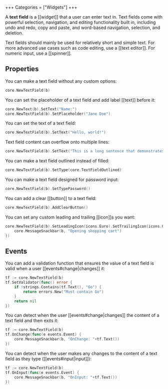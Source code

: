 +++
Categories = ["Widgets"]
+++

A **text field** is a [[widget]] that a user can enter text in. Text fields come with powerful selection, navigation, and editing functionality built in, including undo and redo, copy and paste, and word-based navigation, selection, and deletion.

Text fields should mainly be used for relatively short and simple text. For more advanced use cases such as code editing, use a [[text editor]]. For numeric input, use a [[spinner]].

## Properties

You can make a text field without any custom options:

```Go
core.NewTextField(b)
```

You can set the placeholder of a text field and add label [[text]] before it:

```Go
core.NewText(b).SetText("Name:")
core.NewTextField(b).SetPlaceholder("Jane Doe")
```

You can set the text of a text field:

```Go
core.NewTextField(b).SetText("Hello, world!")
```

Text field content can overflow onto multiple lines:

```Go
core.NewTextField(b).SetText("This is a long sentence that demonstrates how text field content can overflow onto multiple lines")
```

You can make a text field outlined instead of filled:

```Go
core.NewTextField(b).SetType(core.TextFieldOutlined)
```

You can make a text field designed for password input:

```Go
core.NewTextField(b).SetTypePassword()
```

You can add a clear [[button]] to a text field:

```Go
core.NewTextField(b).AddClearButton()
```

You can set any custom leading and trailing [[icon]]s you want:

```Go
core.NewTextField(b).SetLeadingIcon(icons.Euro).SetTrailingIcon(icons.OpenInNew, func(e events.Event) {
    core.MessageSnackbar(b, "Opening shopping cart")
})
```

## Events

You can add a validation function that ensures the value of a text field is valid when a user [[events#change|changes]] it:

```Go
tf := core.NewTextField(b)
tf.SetValidator(func() error {
    if !strings.Contains(tf.Text(), "Go") {
        return errors.New("Must contain Go")
    }
    return nil
})
```

You can detect when the user [[events#change|changes]] the content of a text field and then exits it:

```Go
tf := core.NewTextField(b)
tf.OnChange(func(e events.Event) {
    core.MessageSnackbar(b, "OnChange: "+tf.Text())
})
```

You can detect when the user makes any changes to the content of a text field as they type ([[events#input|input]]):

```Go
tf := core.NewTextField(b)
tf.OnInput(func(e events.Event) {
    core.MessageSnackbar(b, "OnInput: "+tf.Text())
})
```
